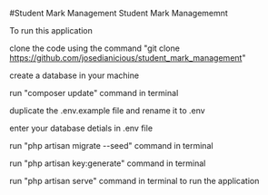 #Student Mark Management
Student Mark Managememnt


To run this application

clone the code using the command "git clone https://github.com/josedianicious/student_mark_management"

create a database in your machine

run "composer update" command in terminal

duplicate the .env.example file and rename it to .env

enter your database detials in .env file

run "php artisan migrate --seed" command in terminal

run "php artisan key:generate" command in terminal

run "php artisan serve" command in terminal to run the application
